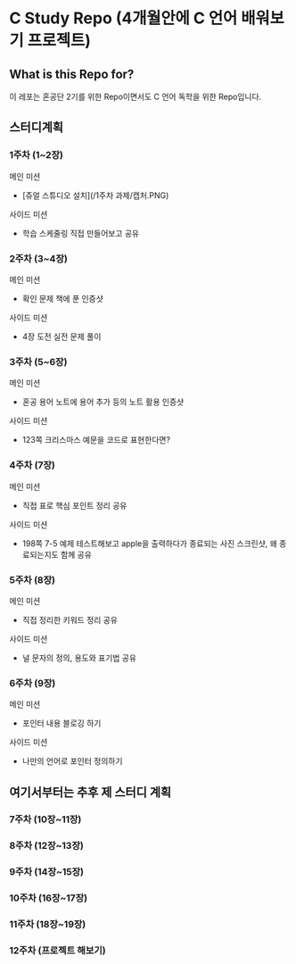﻿# C Study Repo (4개월안에 C 언어 배워보기 프로젝트)

## What is this Repo for?
이 레포는 혼공단 2기를 위한 Repo이면서도 C 언어 독학을 위한 Repo입니다.

## 스터디계획
### 1주차 (1~2장)
메인 미션  
- [쥬얼 스튜디오 설치](/1주차 과제/캡처.PNG)

사이드 미션  
- 학습 스케줄링 직접 만들어보고 공유

### 2주차 (3~4장)
메인 미션  
- 확인 문제 책에 푼 인증샷  

사이드 미션  
- 4장 도전 실전 문제 풀이

### 3주차 (5~6장)
메인 미션  
- 혼공 용어 노트에 용어 추가 등의 노트 활용 인증샷

사이드 미션  
- 123쪽 크리스마스 예문을 코드로 표현한다면?

### 4주차 (7장)
메인 미션  
- 직접 표로 핵심 포인트 정리 공유

사이드 미션  
- 198쪽 7-5 예제 테스트해보고 apple을 출력하다가 종료되는 사진 스크린샷, 왜 종료되는지도 함께 공유

### 5주차 (8장)
메인 미션  
- 직접 정리한 키워드 정리 공유

사이드 미션  
- 널 문자의 정의, 용도와 표기법 공유

### 6주차 (9장)
메인 미션  
- 포인터 내용 블로깅 하기  

사이드 미션  
- 나만의 언어로 포인터 정의하기

## 여기서부터는 추후 제 스터디 계획
### 7주차 (10장~11장)

### 8주차 (12장~13장)

### 9주차 (14장~15장)

### 10주차 (16장~17장)

### 11주차 (18장~19장)

### 12주차 (프로젝트 해보기)
